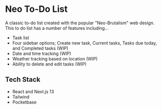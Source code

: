 # Neo To-Do List

A classic to-do list created with the popular "Neo-Brutalism" web design. This to do list has a number of features including...

-   Task list
-   Four sidebar options; Create new task, Current tasks, Tasks due today, and Completed tasks (WIP)
-   Date and time tracking (WIP)
-   Weather tracking based on location (WIP)
-   Ability to delete and edit tasks (WIP)

## Tech Stack

-   React and Next.js 13
-   Tailwind
-   Pocketbase
